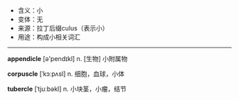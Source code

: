 - <span class="definition">含义：小</span>
- <span class="definition">变体：无</span>
- <span class="definition">来源：拉丁后缀culus（表示小）</span>
- <span class="definition">用途：构成小相关词汇</span>

---

<span class="vocabulary">**appendicle**</span> [ə'pendɪkl] n. [生物] 小附属物

<span class="vocabulary">**corpuscle**</span> [ˈkɔːpʌsl] n. 细胞，血球，小体 

<span class="vocabulary">**tubercle**</span> [ˈtjuːbəkl] n. 小块茎，小瘤，结节

